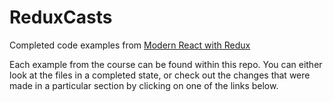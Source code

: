 # ReduxCasts

Completed code examples from [Modern React with Redux](https://udemy.com/react-redux)

Each example from the course can be found within this repo. 
You can either look at the files in a completed state, or 
check out the changes that were made in a particular 
section by clicking on one of the links below.
